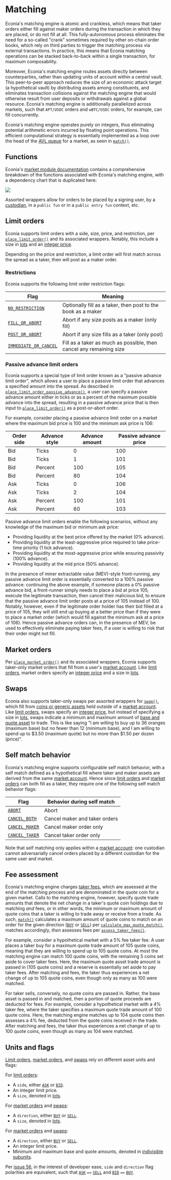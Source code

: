 # Matching

Econia's matching engine is atomic and crankless, which means that taker orders either fill against maker orders during the transaction in which they are placed, or do not fill at all.
This fully-autonomous process eliminates the need for a so-called "crank" sometimes required by other on-chain order books, which rely on third parties to trigger the matching process via external transactions.
In practice, this means that Econia matching operations can be stacked back-to-back within a single transaction, for maximum composability.

Moreover, Econia's matching engine routes assets directly between counterparties, rather than updating units of account within a central vault.
This peer-to-peer approach reduces the size of an economic attack target (a hypothetical vault) by distributing assets among constituents, and eliminates transaction collisions against the matching engine that would otherwise result from user deposits or withdrawals against a global resource.
Econia's matching engine is additionally parallelized across markets, such that `APT/USDC` orders and `wBTC/USDC` orders, for example, can fill concurrently.

Econia's matching engine operates purely on integers, thus eliminating potential arithmetic errors incurred by floating point operations.
This efficient computational strategy is essentially implemented as a loop over the head of the [AVL queue] for a market, as seen in [`match()`].

## Functions

Econia's [market module documentation] contains a comprehensive breakdown of the functions associated with Econia's matching engine, with a dependency chart that is duplicated here:

![](/img/matching.svg)

Assorted wrappers allow for orders to be placed by a signing user, by a [custodian], in a `public fun` or in a `public entry fun` context, etc.

## Limit orders

Econia supports limit orders with a side, size, price, and restriction, per [`place_limit_order()`] and its associated wrappers.
Notably, this include a size in [lots] and an [integer price].

Depending on the price and restriction, a limit order will first match across the spread as a taker, then will post as a maker order.

### Restrictions

Econia supports the following limit order restriction flags:

| Flag                    | Meaning                                                             |
| ----------------------- | ------------------------------------------------------------------- |
| [`NO_RESTRICTION`]      | Optionally fill as a taker, then post to the book as a maker        |
| [`FILL_OR_ABORT`]       | Abort if any size posts as a maker (only fill)                      |
| [`POST_OR_ABORT`]       | Abort if any size fills as a taker (only post)                      |
| [`IMMEDIATE_OR_CANCEL`] | Fill as a taker as much as possible, then cancel any remaining size |

### Passive advance limit orders

Econia supports a special type of limit order known as a "passive advance limit order", which allows a user to place a passive limit order that advances a specified amount into the spread.
As described in [`place_limit_order_passive_advance()`], a user can specify a passive advance amount either in ticks or as a percent of the maximum possible advance into the spread, resulting in a passive advance price that is then input to [`place_limit_order()`] as a post-or-abort order.

For example, consider placing a passive advance limit order on a market where the maximum bid price is 100 and the minimum ask price is 106:

| Order side | Advance style | Advance amount | Passive advance price |
| ---------- | ------------- | -------------- | --------------------- |
| Bid        | Ticks         | 0              | 100                   |
| Bid        | Ticks         | 1              | 101                   |
| Bid        | Percent       | 100            | 105                   |
| Bid        | Percent       | 80             | 104                   |
| Ask        | Ticks         | 0              | 106                   |
| Ask        | Ticks         | 2              | 104                   |
| Ask        | Percent       | 100            | 101                   |
| Ask        | Percent       | 60             | 103                   |

Passive advance limit orders enable the following scenarios, without any knowledge of the maximum bid or minimum ask price:

- Providing liquidity at the best price offered by the market (0% advance).
- Providing liquidity at the least-aggressive price required to take price-time priority (1 tick advance).
- Providing liquidity at the most-aggressive price while ensuring passivity (100% advance).
- Providing liquidity at the mid price (50% advance).

In the presence of miner extractable value (MEV)-style front-running, any passive advance limit order is essentially converted to a 100% passive advance:
continuing the above example, if someone places a 0% passive advance bid, a front-runner simply needs to place a bid at price 105, execute the legitimate transaction, then cancel their malicious bid, to ensure that the passive advance limit order posts at a price of 105 instead of 100.
Notably, however, even if the legitimate order holder has their bid filled at a price of 105, they will still end up buying at a better price than if they were to place a market order (which would fill against the minimum ask at a price of 106).
Hence passive advance orders can, in the presence of MEV, be used to effectively eliminate paying taker fees, if a user is willing to risk that their order might not fill.

## Market orders

Per [`place_market_order()`] and its associated wrappers, Econia supports taker-only market orders that fill from a user's [market account].
Like [limit orders], market orders specify an [integer price] and a size in [lots].

## Swaps

Econia also supports taker-only swaps per assorted wrappers for [`swap()`], which fill from [coins or generic assets] held outside of a [market account].
Like [limit orders], swaps specify an [integer price], but instead of specifying a size in [lots], swaps indicate a minimum and maximum amount of [base and quote asset] to trade.
This is like saying "I am willing to buy up to 36 oranges (maximum base) but no fewer than 12 (minimum base), and I am willing to spend up to $3.50 (maximum quote) but no more than $1.50 per dozen (price)".

## Self match behavior

Econia's matching engine supports configurable self match behavior, with a self match defined as a hypothetical fill where taker and maker assets are derived from the same [market account].
Hence since [limit orders] and [market orders] can both fill as a taker, they require one of the following self match behavior flags:

| Flag             | Behavior during self match    |
| ---------------- | ----------------------------- |
| [`ABORT`]        | Abort                         |
| [`CANCEL_BOTH`]  | Cancel maker and taker orders |
| [`CANCEL_MAKER`] | Cancel maker order only       |
| [`CANCEL_TAKER`] | Cancel taker order only       |

Note that self matching only applies within a [market account]:
one custodian cannot adversarially cancel orders placed by a different custodian for the same user and market.

## Fee assessment

Econia's matching engine charges [taker fees], which are assessed at the end of the matching process and are denominated in the quote coin for a given market.
Calls to the matching engine, however, specify quote trade amounts that denote the net change in a taker's quote coin holdings due to matching *and* fees, or in other words, the minimum or maximum amount of quote coins that a taker is willing to trade away or receive from a trade.
As such, [`match()`] calculates a maximum amount of quote coins to match on an order for the given direction ([`BUY`] or [`SELL`]) per [`calculate_max_quote_match()`], matches accordingly, *then* assesses fees per [`assess_taker_fees()`].

For example, consider a hypothetical market with a 5% fee taker fee.
A user places a taker buy for a maximum quote trade amount of 105 quote coins, meaning that they are willing to spend up to 105 quote coins.
At most the matching engine can match 100 quote coins, with the remaining 5 coins set aside to cover taker fees.
Here, the maximum quote asset trade amount is passed in (105 quote coins) and a reserve is essentially set aside to pay taker fees.
After matching and fees, the taker thus experiences a net change of up to 105 quote coins, even though only as many as 100 were matched.

For taker sells, conversely, no quote coins are passed in.
Rather, the base asset is passed in and matched, then a portion of quote proceeds are deducted for fees.
For example, consider a hypothetical market with a 4% taker fee, where the taker specifies a maximum quote trade amount of 100 quote coins.
Here, the matching engine matches up to 104 quote coins then assesses a 4% fee, deducted from the quote coins received in the trade.
After matching and fees, the taker thus experiences a net change of up to 100 quote coins, even though as many as 104 were matched.

## Units and flags

[Limit orders], [market orders], and [swaps] rely on different asset units and flags:

For [limit orders]:

- A `side`, either [`ASK`] or [`BID`].
- An integer limit price.
- A `size`, denoted in [lots].

For [market orders] and [swaps]:

- A `direction`, either [`BUY`] or [`SELL`].
- A `size`, denoted in [lots].

For [market orders] and [swaps]:

- A `direction`, either [`BUY`] or [`SELL`].
- An integer limit price.
- Minimum and maximum base and quote amounts, denoted in [indivisible subunits].

Per [issue 56], in the interest of developer ease, `side` and `direction` flag polarities are equivalent, such that [`ASK`] `==` [`SELL`] and [`BID`] `==` [`BUY`].

[avl queue]: ./orders#order-book-structure
[base and quote asset]: ./orders#units-and-market-parameters
[coins or generic assets]: ./registry#markets
[custodian]: ./registry#custodians
[indivisible subunits]: ./orders#units-and-market-parameters
[integer price]: ./orders#units-and-market-parameters
[issue 56]: https://github.com/econia-labs/econia/issues/56
[limit orders]: #limit-orders
[lots]: ./orders#units-and-market-parameters
[market account]: ./market-accounts
[market module documentation]: https://github.com/econia-labs/econia/tree/main/src/move/econia/doc/market.md
[market orders]: #taker-only-orders
[swaps]: #swaps
[taker fees]: ./incentives
[`abort`]: https://github.com/econia-labs/econia/tree/main/src/move/econia/doc/market.md#0xc0deb00c_market_ABORT
[`ask`]: https://github.com/econia-labs/econia/tree/main/src/move/econia/doc/market.md#0xc0deb00c_market_ASK
[`assess_taker_fees()`]: https://github.com/econia-labs/econia/tree/main/src/move/econia/doc/incentives.md#0xc0deb00c_incentives_assess_taker_fees
[`bid`]: https://github.com/econia-labs/econia/tree/main/src/move/econia/doc/market.md#0xc0deb00c_market_BID
[`buy`]: https://github.com/econia-labs/econia/tree/main/src/move/econia/doc/market.md#0xc0deb00c_market_BUY
[`calculate_max_quote_match()`]: https://github.com/econia-labs/econia/tree/main/src/move/econia/doc/incentives.md#0xc0deb00c_incentives_calculate_max_quote_match
[`cancel_both`]: https://github.com/econia-labs/econia/tree/main/src/move/econia/doc/market.md#0xc0deb00c_market_CANCEL_BOTH
[`cancel_maker`]: https://github.com/econia-labs/econia/tree/main/src/move/econia/doc/market.md#0xc0deb00c_market_CANCEL_MAKER
[`cancel_taker`]: https://github.com/econia-labs/econia/tree/main/src/move/econia/doc/market.md#0xc0deb00c_market_CANCEL_TAKER
[`fill_or_abort`]: https://github.com/econia-labs/econia/tree/main/src/move/econia/doc/market.md#0xc0deb00c_market_FILL_OR_ABORT
[`immediate_or_cancel`]: https://github.com/econia-labs/econia/tree/main/src/move/econia/doc/market.md#0xc0deb00c_market_IMMEDIATE_OR_CANCEL
[`match()`]: https://github.com/econia-labs/econia/tree/main/src/move/econia/doc/market.md#0xc0deb00c_market_match
[`no_restriction`]: https://github.com/econia-labs/econia/tree/main/src/move/econia/doc/market.md#0xc0deb00c_market_NO_RESTRICTION
[`place_limit_order()`]: https://github.com/econia-labs/econia/tree/main/src/move/econia/doc/market.md#0xc0deb00c_market_place_limit_order
[`place_limit_order_passive_advance()`]: https://github.com/econia-labs/econia/tree/main/src/move/econia/doc/market.md#0xc0deb00c_market_place_limit_order_passive_advance
[`place_market_order()`]: https://github.com/econia-labs/econia/tree/main/src/move/econia/doc/market.md#0xc0deb00c_market_place_market_order
[`post_or_abort`]: https://github.com/econia-labs/econia/tree/main/src/move/econia/doc/market.md#0xc0deb00c_market_POST_OR_ABORT
[`sell`]: https://github.com/econia-labs/econia/tree/main/src/move/econia/doc/market.md#0xc0deb00c_market_SELL
[`swap()`]: https://github.com/econia-labs/econia/tree/main/src/move/econia/doc/market.md#0xc0deb00c_market_swap
